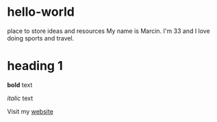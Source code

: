 # hello-world
place to store ideas and resources
My name is Marcin. I'm 33 and I love doing sports and travel.

# heading 1

**bold** text

*italic* text

Visit my [website](www.gmail.com "website")
